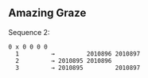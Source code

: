 ## Amazing Graze

Sequence 2:

```
0 x 0 0 0 0
  1         →         2010896 2010897
  2         → 2010895 2010896
  3         → 2010895         2010897
```
